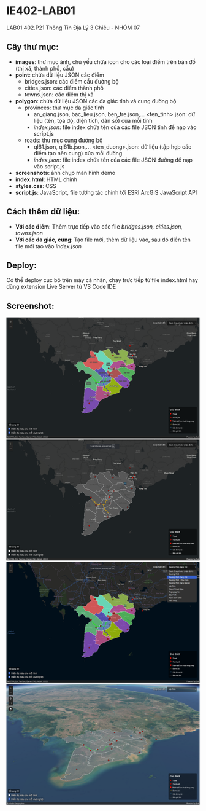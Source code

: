 # IE402-LAB01
LAB01 402.P21 Thông Tin Địa Lý 3 Chiều - NHÓM 07

## Cây thư mục:
  - **images**: thư mục ảnh, chủ yếu chứa icon cho các loại điểm trên bản đồ (thị xã, thành phố, cầu)
  - **point**: chứa dữ liệu JSON các điểm
    + bridges.json: các điểm cầu đường bộ
    + cities.json: các điểm thành phố
    + towns.json: các điểm thị xã
  - **polygon**: chứa dữ liệu JSON các đa giác tỉnh và cung đường bộ
    + provinces: thư mục đa giác tỉnh
      * an_giang.json, bac_lieu.json, ben_tre.json,... <ten_tinh>.json: dữ liệu (tên, tọa độ, diện tích, dân số) của mỗi tỉnh
      * _index.json_: file index chứa tên của các file JSON tỉnh để nạp vào script.js
    + roads: thư mục cung đường bộ
      * ql61.json, ql61b.json,... <ten_duong>.json: dữ liệu (tập hợp các điểm tạo nên cung) của mỗi đường
      * _index.json_: file index chứa tên của các file JSON đường để nạp vào script.js
  - **screenshots**: ảnh chụp màn hình demo
  - **index.html**: HTML chính
  - **styles.css**: CSS
  - **script.js**: JavaScript, file tương tác chính tới ESRI ArcGIS JavaScript API

## Cách thêm dữ liệu:
- **Với các điểm**: Thêm trực tiếp vào các file _bridges.json, cities.json, towns.json_   
- **Với các đa giác, cung**: Tạo file mới, thêm dữ liệu vào, sau đó điền tên file mới tạo vào _index.json_

## Deploy:
Có thể deploy cục bộ trên máy cá nhân, chạy trực tiếp từ file index.html hay dùng extension Live Server từ VS Code IDE

## Screenshot:
![View 2D mặc định](/screenshots/2d_view.png "View 2D mặc định")
![View 2D màu đơn giản](/screenshots/2d_view_simple_color.png "View 2D màu đơn giản")
![View 2D với basemap khác](/screenshots/2d_view_different_basemap.png "View 2D với basemap khác")
![View 3D](/screenshots/3d_view.png "View 3D")
